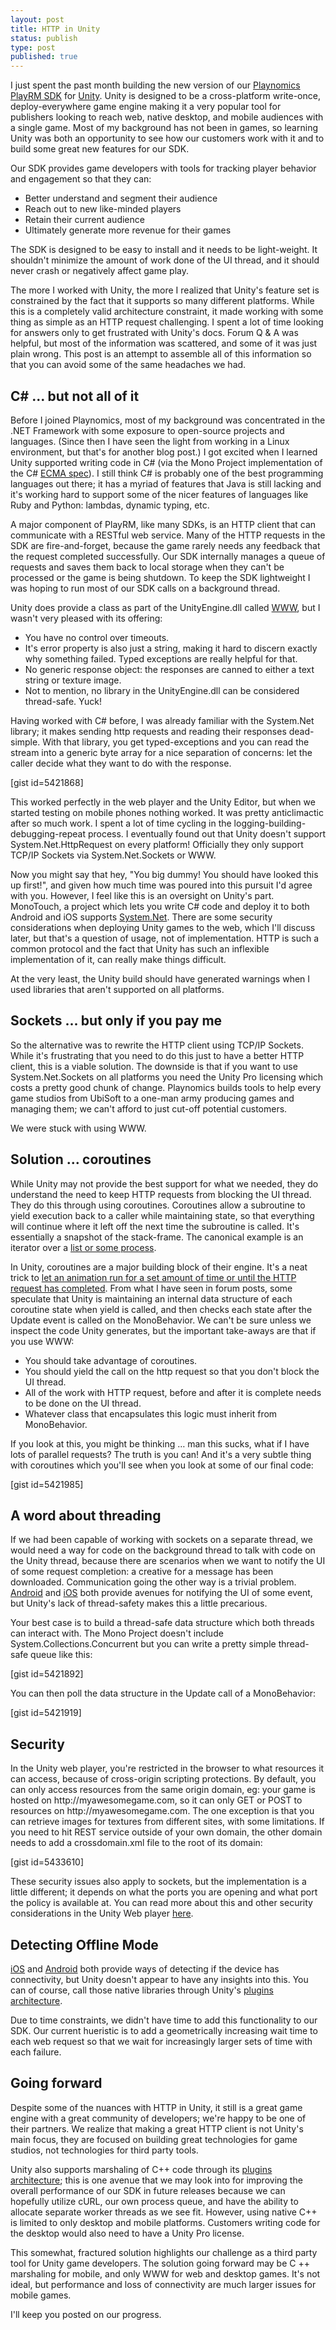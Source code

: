 ```yaml
---
layout: post
title: HTTP in Unity
status: publish
type: post
published: true
---
```

I just spent the past month building the new version of our <a href="http://www.playnomics.com" target="_blank">Playnomics</a> <a href="http://u3d.as/content/playnomics/play-rm/3SK" target="_blank">PlayRM SDK</a> for <a href="http://unity3d.com/" target="_blank">Unity</a>. Unity is designed to be a cross-platform write-once, deploy-everywhere game engine making it a very popular tool for publishers looking to reach web, native desktop, and mobile audiences with a single game. Most of my background has not been in games, so learning Unity was both an opportunity to see how our customers work with it and to build some great new features for our SDK.

Our SDK provides game developers with tools for tracking player behavior and engagement so that they can:
<ul>
	<li>Better understand and segment their audience</li>
	<li>Reach out to new like-minded players</li>
	<li>Retain their current audience</li>
	<li>Ultimately generate more revenue for their games</li>
</ul>
The SDK is designed to be easy to install and it needs to be light-weight. It shouldn't minimize the amount of work done of the UI thread, and it should never crash or negatively affect game play.

The more I worked with Unity, the more I realized that Unity's feature set is constrained by the fact that it supports so many different platforms. While this is a completely valid architecture constraint, it made working with some thing as simple as an HTTP request challenging. I spent a lot of time looking for answers only to get frustrated with Unity's docs. Forum Q &amp; A was helpful, but most of the information was scattered, and some of it was just plain wrong. This post is an attempt to assemble all of this information so that you can avoid some of the same headaches we had.

<h2>C# ... but not all of it</h2>
Before I joined Playnomics, most of my background was concentrated in the .NET Framework with some exposure to open-source projects and languages. (Since then I have seen the light from working in a Linux environment, but that's for another blog post.) I got excited when I learned Unity supported writing code in C# (via the Mono Project implementation of the C# <a href="http://www.ecma-international.org/publications/standards/Ecma-334.htm" target="_blank">ECMA spec</a>). I still think C# is probably one of the best programming languages out there; it has a myriad of features that Java is still lacking and it's working hard to support some of the nicer features of languages like Ruby and Python: lambdas, dynamic typing, etc.

A major component of PlayRM, like many SDKs, is an HTTP client that can communicate with a RESTful web service. Many of the HTTP requests in the SDK are fire-and-forget, because the game rarely needs any feedback that the request completed successfully. Our SDK internally manages a queue of requests and saves them back to local storage when they can't be processed or the game is being shutdown. To keep the SDK lightweight I was hoping to run most of our SDK calls on a background thread.

Unity does provide a class as part of the UnityEngine.dll called <a href="http://docs.unity3d.com/Documentation/ScriptReference/WWW.html" target="_blank">WWW</a>, but I wasn't very pleased with its offering:
<ul>
	<li>You have no control over timeouts.</li>
	<li>It's error property is also just a string, making it hard to discern exactly why something failed. Typed exceptions are really helpful for that.</li>
	<li>No generic response object: the responses are canned to either a text string or texture image.</li>
	<li>Not to mention, no library in the UnityEngine.dll can be considered thread-safe. Yuck!</li>
</ul>
Having worked with C# before, I was already familiar with the System.Net library; it makes sending http requests and reading their responses dead-simple. With that library, you get typed-exceptions and you can read the stream into a generic byte array for a nice separation of concerns: let the caller decide what they want to do with the response.

[gist id=5421868]

This worked perfectly in the web player and the Unity Editor, but when we started testing on mobile phones nothing worked. It was pretty anticlimactic after so much work. I spent a lot of time cycling in the logging-building-debugging-repeat process. I eventually found out that Unity doesn't support System.Net.HttpRequest on every platform! Officially they only support TCP/IP Sockets via System.Net.Sockets or WWW.

Now you might say that hey, "You big dummy! You should have looked this up first!", and given how much time was poured into this pursuit I'd agree with you. However, I feel like this is an oversight on Unity's part. MonoTouch, a project which lets you write C# code and deploy it to both Android and iOS supports <a href="http://docs.xamarin.com/guides/ios/advanced_topics/assemblies" target="_blank">System.Net</a>. There are some security considerations when deploying Unity games to the web, which I'll discuss later, but that's a question of usage, not of implementation. HTTP is such a common protocol and the fact that Unity has such an inflexible implementation of it, can really make things difficult.

At the very least, the Unity build should have generated warnings when I used libraries that aren't supported on all platforms.
<h2>Sockets ... but only if you pay me</h2>
So the alternative was to rewrite the HTTP client using TCP/IP Sockets. While it's frustrating that you need to do this just to have a better HTTP client, this is a viable solution. The downside is that if you want to use System.Net.Sockets on all platforms you need the Unity Pro licensing which costs a pretty good chunk of change. Playnomics builds tools to help every game studios from UbiSoft to a one-man army producing games and managing them; we can't afford to just cut-off potential customers.

We were stuck with using WWW.
<h2>Solution ... coroutines</h2>
While Unity may not provide the best support for what we needed, they do understand the need to keep HTTP requests from blocking the UI thread. They do this through using coroutines. Coroutines allow a subroutine to yield execution back to a caller while maintaining state, so that everything will continue where it left off the next time the subroutine is called. It's essentially a snapshot of the stack-frame. The canonical example is an iterator over a <a href="http://msdn.microsoft.com/en-us/library/vstudio/dscyy5s0.aspx" target="_blank">list or some process</a>.

In Unity, coroutines are a major building block of their engine. It's a neat trick to <a href="http://docs.unity3d.com/Documentation/ScriptReference/index.Coroutines_26_Yield.html" target="_blank">let an animation run for a set amount of time or until the HTTP request has completed</a>. From what I have seen in forum posts, some speculate that Unity is maintaining an internal data structure of each coroutine state when yield is called, and then checks each state after the Update event is called on the MonoBehavior. We can't be sure unless we inspect the code Unity generates, but the important take-aways are that if you use WWW:
<ul>
	<li>You should take advantage of coroutines.</li>
	<li>You should yield the call on the http request so that you don't block the UI thread.</li>
	<li>All of the work with HTTP request, before and after it is complete needs to be done on the UI thread.</li>
	<li>Whatever class that encapsulates this logic must inherit from MonoBehavior.</li>
</ul>
If you look at this, you might be thinking … man this sucks, what if I have lots of parallel requests? The truth is you can! And it's a very subtle thing with coroutines which you'll see when you look at some of our final code:

[gist id=5421985]
<h2>A word about threading</h2>
If we had been capable of working with sockets on a separate thread, we would need a way for code on the background thread to talk with code on the Unity thread, because there are scenarios when we want to notify the UI of some request completion: a creative for a message has been downloaded. Communication going the other way is a trivial problem. <a href="https://developer.android.com/training/multiple-threads/communicate-ui.html" target="_blank">Android</a> and <a href="http://www.raywenderlich.com/4295/multithreading-and-grand-central-dispatch-on-ios-for-beginners-tutorial" target="_blank">iOS</a> both provide avenues for notifying the UI of some event, but Unity's lack of thread-safety makes this a little precarious.

Your best case is to build a thread-safe data structure which both threads can interact with. The Mono Project doesn't include System.Collections.Concurrent but you can write a pretty simple thread-safe queue like this:

[gist id=5421892]

You can then poll the data structure in the Update call of a MonoBehavior:

[gist id=5421919]
<h2>Security</h2>
In the Unity web player, you're restricted in the browser to what resources it can access, because of cross-origin scripting protections. By default, you can only access resources from the same origin domain, eg: your game is hosted on http://myawesomegame.com, so it can only GET or POST to resources on http://myawesomegame.com. The one exception is that you can retrieve images for textures from different sites, with some limitations. If you need to hit REST service outside of your own domain, the other domain needs to add a crossdomain.xml file to the root of its domain:

[gist id=5433610]

These security issues also apply to sockets, but the implementation is a little different; it depends on what the ports you are opening and what port the policy is available at. You can read more about this and other security considerations in the Unity Web player <a href="http://docs.unity3d.com/Documentation/Manual/SecuritySandbox.html" target="_blank">here</a>.

<h2>Detecting Offline Mode</h2>
<a href="http://developer.apple.com/library/ios/#samplecode/Reachability/Introduction/Intro.html">iOS</a> and <a href="http://developer.android.com/reference/android/net/ConnectivityManager.html">Android</a> both provide ways of detecting if the device has connectivity, but Unity doesn't appear to have any insights into this. You can of course, call those native libraries through Unity's <a href="http://docs.unity3d.com/Documentation/Manual/Plugins.html" target="_blank">plugins architecture</a>.

Due to time constraints, we didn't have time to add this functionality to our SDK. Our current hueristic is to add a geometrically increasing wait time to each web request so that we wait for increasingly larger sets of time with each failure.
<h2>Going forward</h2>
Despite some of the nuances with HTTP in Unity, it still is a great game engine with a great community of developers; we're happy to be one of their partners. We realize that making a great HTTP client is not Unity's main focus, they are focused on building great technologies for game studios, not technologies for third party tools.

Unity also supports marshaling of C++ code through its <a href="http://docs.unity3d.com/Documentation/Manual/Plugins.html" target="_blank">plugins architecture</a>; this is one avenue that we may look into for improving the overall performance of our SDK in future releases because we can hopefully utilize cURL, our own process queue, and have the ability to allocate separate worker threads as we see fit. However, using native C++ is limited to only desktop and mobile platforms. Customers writing code for the desktop would also need to have a Unity Pro license.

This somewhat, fractured solution highlights our challenge as a third party tool for Unity game developers. The solution going forward may be C ++ marshaling for mobile, and only WWW for web and desktop games. It's not ideal, but performance and loss of connectivity are much larger issues for mobile games.

I'll keep you posted on our progress.
